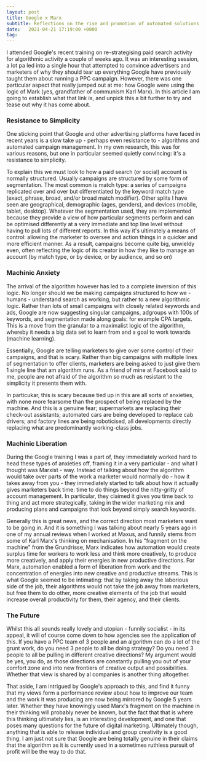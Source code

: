 ```yaml
---
layout: post
title: Google x Marx
subtitle: Reflections on the rise and promotion of automated solutions within the Google Ads platform.
date:   2021-04-21 17:19:00 +0000
tag: 
---
```


I attended Google's recent training on re-strategising paid search activity for algorithmic  activity a couple of weeks ago. It was an interesting session, a lot pa led into a single hour that attempted to convince advertisers and marketers of why they should tear up everything Google have previously taught them about running a PPC campaign. However, there was one particular aspect that really jumped out at me: how Google were using the logic of Mark (yes, grandfather of communism Karl Marx). In this article I am going to establish what that link is, and unpick this a bit further to try and tease out why it has come about.

### Resistance to Simplicity

One sticking point that Google and other advertising platforms have faced in recent years is a slow take up - perhaps even resistance to - algorithms and automated campaign management. In my own research, this was for various reasons, but one in particular seemed quietly convincing: it's a resistance to simplicity.

To explain this we must look to how a paid search (or social) account is normally structured. Usually campaigns are structured by some form of segmentation. The most common is match type: a series of campaigns replicated over and over but differentiated by the keyword match type (exact, phrase, broad, and/or broad match modifier). Other splits I have seen are geographical, demographic (ages, genders), and devices (mobile, tablet, desktop). Whatever the segmentation used, they are implemented because they provide a view of how particular segments perform and can be optimised differently at a very immediate and top line level without having to pull lots of different reports. In this way it's ultimately a means of control: allowing the marketer to oversee and action things in a quicker and more efficient manner. As a result, campaigns become quite big, unwieldy even, often reflecting the logic of its creator in how they like to manage an account (by match type, or by device, or by audience, and so on)

### Machinic Anxiety

The arrival of the algorithm however has led to a complete inversion of this logic. No longer should we be making campaigns structured to how we - humans - understand search as working, but rather to a new algorithmic logic. Rather than lots of small campaigns with closely related keywords and ads, Google are now suggesting singular campaigns, adgroups with 100s of keywords, and segmentation made along goals: for example CPA targets. This is a move from the granular to a maximalist logic of the algorithm, whereby it needs a big data set to learn from and a goal to work towards (machine learning).

Essentially, Google are telling marketers to give over some control of their campaigns, and that is scary. Rather than big campaigns with multiple lines of segmentation to offer clients, marketers are being asked to just give them 1 single line that am algorithm runs. As a friend of mine at Facebook said to me, people are not afraid of the algorithm so much as resistant to the simplicity it presents them with.

In particukar, this is scary because tied up in this are all sorts of anxieties, with none more fearsome than the prospect of being replaced by the machine. And this is a genuine fear; supermarkets are replacing their check-out assistants; automated cars are being developed to replace cab drivers; and factory lines are being roboticised, all developments directly replacing what are predominantly working-class jobs.

### Machinic Liberation

During the Google training I was a part of, they immediately worked hard to head these types of anxieties off, framing it in a very particular - and what I thought was Marxist - way. Instead of talking about how the algorithm would take over parts of the work a marketer would normally do - how it takes away from you - they immediately started to talk about how it actually gives marketers back time: time to do things beyond the nitty-gritty of account management. In particular, they claimed it gives you time back to thing and act more strategically, taking in the wider marketing mix and producing plans and campaigns that look beyond simply search keywords.

Generally this is great news, and the correct direction most marketers want to be going in. And it is something I was talking about nearly 5 years ago in one of my annual reviews when I worked at Maxus, and funnily stems from some of Karl Marx's thinking on mechanisation. In his "fragment on the machine" from the Grundrisse, Marx indicates how automation would create surplus time for workers to work less and think more creatively, to produce more creatively, and apply their energies in new productive directions. For Marx, automation enabled a form of liberation from work and the concentration of energies into new creative and productive streams. This is what Google seemed to be intimating: that by taking away the laborious side of the job, their algorithms would not take the job away from marketers, but free them to do other, more creative elements of the job that would increase overall productivity for them, their agency, and their clients.

### The Future

Whilst this all sounds really lovely and utopian - funnily socialist - in its appeal, it will of course come down to how agencies see the application of this. If you have a PPC team of 3 people and an algorithm can do a lot of the grunt work, do you need 3 people to all be doing strategy? Do you need 3 people to all be pulling in different creative directions? My argument would be yes, you do, as those directions are constantly pulling you out of your comfort zone and into new frontiers of creative output and possibilities. Whether that view is shared by al companies is another thing altogether.

That aside, I am intrigued by Google's approach to this, and find it funny that my views form a performance review about how to improve our team and the work it was producing are now being mirrored by Google 5 years later. Whether they have knowingly used Marx's fragment on the machine in their thinking will probably never be known, but the fact that that is where this thinking ultimately lies, is an interesting development, and one that poses many questions for the future of digital marketing. Ultimately though, anything that is able to release individual and group creativity is a good thing. I am just not sure that Google are being totally genuine in their claims that the algorithm as it is currently used in a sometimes ruthless pursuit of profit will be the way to do that.
